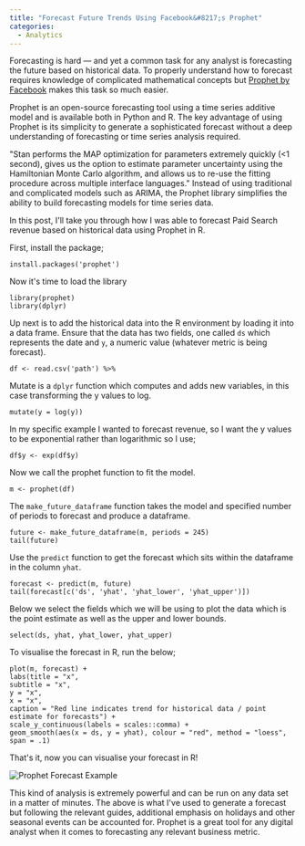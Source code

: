 ```yaml
---
title: "Forecast Future Trends Using Facebook&#8217;s Prophet"
categories:
  - Analytics
---
```

Forecasting is hard &mdash; and yet a common task for any analyst is forecasting the future based on historical data. To properly understand how to forecast requires knowledge of complicated mathematical concepts but [Prophet by Facebook](https://facebook.github.io/prophet/) makes this task so much easier.

Prophet is an open-source forecasting tool using a time series additive model and is available both in Python and R. The key advantage of using Prophet is its simplicity to generate a sophisticated forecast without a deep understanding of forecasting or time series analysis required.

"Stan performs the MAP optimization for parameters extremely quickly (<1 second), gives us the option to estimate parameter uncertainty using the Hamiltonian Monte Carlo algorithm, and allows us to re-use the fitting procedure across multiple interface languages." Instead of using traditional and complicated models such as ARIMA, the Prophet library simplifies the ability to build forecasting models for time series data.

In this post, I'll take you through how I was able to forecast Paid Search revenue based on historical data using Prophet in R.

First, install the package;

`install.packages('prophet')`

Now it's time to load the library

```
library(prophet)
library(dplyr)
```

Up next is to add the historical data into the R environment by loading it into a data frame. Ensure that the data has two fields, one called `ds` which represents the date and `y`, a numeric value (whatever metric is being forecast).

`df <- read.csv('path') %>%`

Mutate is a `dplyr` function which computes and adds new variables, in this case transforming the y values to log.

`mutate(y = log(y))`

In my specific example I wanted to forecast revenue, so I want the y values to be exponential rather than logarithmic so I use;

`df$y <- exp(df$y)`

Now we call the prophet function to fit the model.

`m <- prophet(df)`

The `make_future_dataframe` function takes the model and specified number of periods to forecast and produce a dataframe.

```
future <- make_future_dataframe(m, periods = 245)
tail(future)
```

Use the `predict` function to get the forecast which sits within the dataframe in the column `yhat`.

```
forecast <- predict(m, future)
tail(forecast[c('ds', 'yhat', 'yhat_lower', 'yhat_upper')])
```

Below we select the fields which we will be using to plot the data which is the point estimate as well as the upper and lower bounds.

`select(ds, yhat, yhat_lower, yhat_upper)`

To visualise the forecast in R, run the below;

```
plot(m, forecast) +
labs(title = "x",
subtitle = "x",
y = "x",
x = "x",
caption = "Red line indicates trend for historical data / point estimate for forecasts") +
scale_y_continuous(labels = scales::comma) +
geom_smooth(aes(x = ds, y = yhat), colour = "red", method = "loess", span = .1)
```

That's it, now you can visualise your forecast in R!

![Prophet Forecast Example](https://anthonypiccolo.github.io/assets/images/2018/05/prophet-forecast.jpg)

This kind of analysis is extremely powerful and can be run on any data set in a matter of minutes. The above is what I've used to generate a forecast but following the relevant guides, additional emphasis on holidays and other seasonal events can be accounted for. Prophet is a great tool for any digital analyst when it comes to forecasting any relevant business metric.

